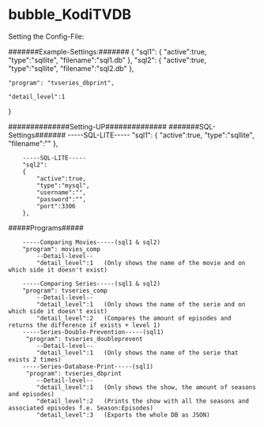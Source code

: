 # bubble_KodiTVDB

Setting the Config-File:

#######Example-Settings:#######
{
    "sql1":
    {
        "active":true,
        "type":"sqllite",
        "filename":"sql1.db"
    },
    "sql2":
    {
        "active":true,
        "type":"sqllite",
        "filename":"sql2.db"
    },

    "program": "tvseries_dbprint",

    "detail_level":1
}

##############Setting-UP##############
#######SQL-Settings#######
        -----SQL-LITE-----
        "sql1":
        {
            "active":true,
            "type":"sqllite",
            "filename":""
        },

        -----SQL-LITE-----
        "sql2":
        {   
            "active":true,
            "type":"mysql",
            "username":"",
            "password":"",
            "port":3306
        },
    

#####Programs#####

        -----Comparing Movies-----(sql1 & sql2)
        "program": movies_comp
            --Detail-level--
            "detail_level":1   (Only shows the name of the movie and on which side it doesn't exist)

        -----Comparing Series-----(sql1 & sql2)
        "program": tvseries_comp
            --Detail-level--
            "detail_level":1   (Only shows the name of the serie and on which side it doesn't exist)
            "detail_level":2   (Compares the amount of episodes and returns the difference if exists + level 1)
        -----Series-Double-Prevention-----(sql1)
         "program": tvseries_doubleprevent
            --Detail-level--
            "detail_level":1   (Only shows the name of the serie that exists 2 times)
        -----Series-Database-Print-----(sql1)
         "program": tvseries_dbprint
            --Detail-level--
            "detail_level":1   (Only shows the show, the amount of seasons and episodes)
	        "detail_level":2   (Prints the show with all the seasons and associated episodes f.e. Season:Episodes)
	        "detail_level":3   (Exports the whole DB as JSON)